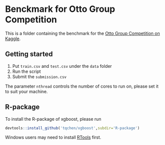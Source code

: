 Benckmark for Otto Group Competition
=========

This is a folder containing the benchmark for the [Otto Group Competition on Kaggle](http://www.kaggle.com/c/otto-group-product-classification-challenge).

## Getting started

1. Put `train.csv` and `test.csv` under the `data` folder
2. Run the script
3. Submit the `submission.csv`

The parameter `nthread` controls the number of cores to run on, please set it to suit your machine.

## R-package

To install the R-package of xgboost, please run

```r
devtools::install_github('tqchen/xgboost',subdir='R-package')
```

Windows users may need to install [RTools](http://cran.r-project.org/bin/windows/Rtools/) first.